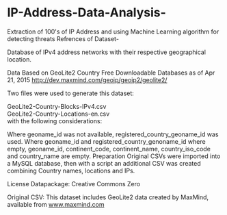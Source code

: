 # IP-Address-Data-Analysis-
Extraction of 100's of IP Address and using Machine Learning algorithm for detecting threats
Refrences of Dataset-

Database of IPv4 address networks with their respective geographical location.

Data 
Based on GeoLite2 Country Free Downloadable Databases as of Apr 21, 2015 http://dev.maxmind.com/geoip/geoip2/geolite2/

Two files were used to generate this dataset:

GeoLite2-Country-Blocks-IPv4.csv  
GeoLite2-Country-Locations-en.csv  
with the following considerations:

Where geoname_id was not available, registered_country_geoname_id was used.
Where geoname_id and registered_country_genoname_id where empty, geoname_id, continent_code, continent_name, country_iso_code and country_name are empty.
Preparation 
Original CSVs were imported into a MySQL database, then with a script an additional CSV was created combining Country names, locations and IPs.

License 
Datapackage: Creative Commons Zero

Original CSV: This dataset includes GeoLite2 data created by MaxMind, available from www.maxmind.com
